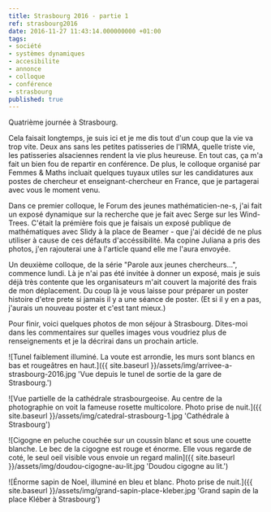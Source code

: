 ```yaml
---
title: Strasbourg 2016 - partie 1
ref: strasbourg2016
date: 2016-11-27 11:43:14.000000000 +01:00
tags:
- société
- systèmes dynamiques
- accesibilite
- annonce
- colloque
- conférence
- strasbourg
published: true
---
```


Quatrième journée à Strasbourg.

Cela faisait longtemps, je suis ici et je me dis tout d'un coup que la vie va trop vite. Deux ans sans les petites patisseries de l'IRMA, quelle triste vie, les patisseries alsaciennes rendent la vie plus heureuse. En tout cas, ça m'a fait un bien fou de repartir en conférence. De plus, le colloque organisé par Femmes \& Maths incluait quelques tuyaux utiles sur les candidatures aux postes de chercheur et enseignant-chercheur en France, que je partagerai avec vous le moment venu.

Dans ce premier colloque, le Forum des jeunes mathématicien-ne-s, j'ai fait un exposé dynamique sur la recherche que je fait avec Serge sur les Wind-Trees. C'était la prémière fois que je faisais un exposé publique de mathématiques avec Slidy à la place de Beamer - que j'ai décidé de ne plus utiliser à cause de ces défauts d'accéssibilité. Ma copine Juliana a pris des photos, j'en rajouterai une à l'article quand elle me l'aura envoyée.

Un deuxième colloque, de la série "Parole aux jeunes chercheurs...",  commence lundi. Là je n'ai pas été invitée à donner un exposé, mais je suis déjà très contente que les organisateurs m'ait couvert la majorité des frais de mon déplacement. Du coup là je vous laisse pour préparer un poster histoire d'etre prete si jamais il y a une séance de poster. (Et si il y en a pas, j'aurais un nouveau poster et c'est tant mieux.)

Pour finir, voici quelques photos de mon séjour à Strasbourg. Dites-moi dans les commentaires sur quelles images vous voudriez plus de renseignements et je la décrirai dans un prochain article.

![Tunel faiblement illuminé. La voute est arrondie, les murs sont blancs en bas et rougeâtres en haut.]({{ site.baseurl }}/assets/img/arrivee-a-strasbourg-2016.jpg 'Vue depuis le tunel de sortie de la gare de Strasbourg.')

![Vue partielle de la cathédrale strasbourgeoise. Au centre de la photographie on voit la fameuse rosette multicolore. Photo prise de nuit.]({{ site.baseurl }}/assets/img/catedral-strasbourg-1.jpg 'Cathédrale à Strasbourg')

![Cigogne en peluche couchée sur un coussin blanc et sous une couette blanche. Le bec de la cigogne est rouge et énorme. Elle vous regarde de coté, le seul oeil visible vous envoie un regard malin]({{ site.baseurl }}/assets/img/doudou-cigogne-au-lit.jpg 'Doudou cigogne au lit.')

![Énorme sapin de Noel, illuminé en bleu et blanc. Photo prise de nuit.]({{ site.baseurl }}/assets/img/grand-sapin-place-kleber.jpg 'Grand sapin de la place Kléber à Strasbourg')
